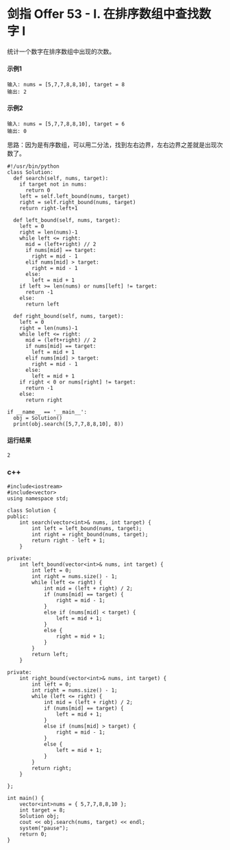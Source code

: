 # 剑指 Offer 53 - I. 在排序数组中查找数字 I
统计一个数字在排序数组中出现的次数。

#### 示例1
    输入: nums = [5,7,7,8,8,10], target = 8
    输出: 2
    
#### 示例2
    输入: nums = [5,7,7,8,8,10], target = 6
    输出: 0
    
思路：因为是有序数组，可以用二分法，找到左右边界，左右边界之差就是出现次数了。

    #!/usr/bin/python
    class Solution:
      def search(self, nums, target):
        if target not in nums:
          return 0
        left = self.left_bound(nums, target)
        right = self.right_bound(nums, target)
        return right-left+1

      def left_bound(self, nums, target):
        left = 0
        right = len(nums)-1
        while left <= right:
          mid = (left+right) // 2
          if nums[mid] == target:
            right = mid - 1
          elif nums[mid] > target:
            right = mid - 1
          else:
            left = mid + 1
        if left >= len(nums) or nums[left] != target:
          return -1
        else:
          return left

      def right_bound(self, nums, target):
        left = 0
        right = len(nums)-1
        while left <= right:
          mid = (left+right) // 2
          if nums[mid] == target:
            left = mid + 1
          elif nums[mid] > target:
            right = mid - 1
          else:
            left = mid + 1
        if right < 0 or nums[right] != target:
          return -1
        else:
          return right

    if __name__ == '__main__':
      obj = Solution()
      print(obj.search([5,7,7,8,8,10], 8))
      
#### 运行结果
    2


### c++
    #include<iostream>
    #include<vector>
    using namespace std;

    class Solution {
    public:
        int search(vector<int>& nums, int target) {
            int left = left_bound(nums, target);
            int right = right_bound(nums, target);
            return right - left + 1;
        }

    private:
        int left_bound(vector<int>& nums, int target) {
            int left = 0;
            int right = nums.size() - 1;
            while (left <= right) {
                int mid = (left + right) / 2;
                if (nums[mid] == target) {
                    right = mid - 1;
                }
                else if (nums[mid] < target) {
                    left = mid + 1;
                }
                else {
                    right = mid + 1;
                }
            }
            return left;
        }

    private:
        int right_bound(vector<int>& nums, int target) {
            int left = 0;
            int right = nums.size() - 1;
            while (left <= right) {
                int mid = (left + right) / 2;
                if (nums[mid] == target) {
                    left = mid + 1;
                }
                else if (nums[mid] > target) {
                    right = mid - 1;
                }
                else {
                    left = mid + 1;
                }
            }
            return right;
        }

    };

    int main() {
        vector<int>nums = { 5,7,7,8,8,10 };
        int target = 8;
        Solution obj;
        cout << obj.search(nums, target) << endl;
        system("pause");
        return 0;
    }
